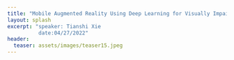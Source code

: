 ```yaml
---
title: "Mobile Augmented Reality Using Deep Learning for Visually Impaired People"
layout: splash
excerpt: "speaker: Tianshi Xie
          date:04/27/2022"
header:
  teaser: assets/images/teaser15.jpeg
---
```

